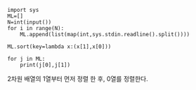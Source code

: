 ```
import sys
ML=[]
N=int(input())
for i in range(N):
    ML.append(list(map(int,sys.stdin.readline().split())))
    
ML.sort(key=lambda x:(x[1],x[0]))

for j in ML:
    print(j[0],j[1])
```

2차원 배열의 1열부터 먼저 정렬 한 후, 0열를 정렬한다.